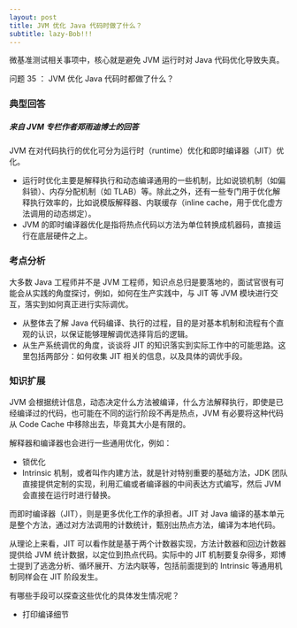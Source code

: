 ```yaml
---
layout: post
title: JVM 优化 Java 代码时做了什么？
subtitle: lazy-Bob!!!
---
```

微基准测试相关事项中，核心就是避免 JVM 运行时对 Java 代码优化导致失真。

问题 35 ： JVM 优化 Java 代码时都做了什么？

### 典型回答
##### 来自 JVM 专栏作者郑雨迪博士的回答

JVM 在对代码执行的优化可分为运行时（runtime）优化和即时编译器（JIT）优化。
* 运行时优化主要是解释执行和动态编译通用的一些机制，比如说锁机制（如偏斜锁）、内存分配机制（如 TLAB）等。除此之外，还有一些专门用于优化解释执行效率的，比如说模版解释器、内联缓存（inline cache，用于优化虚方法调用的动态绑定）。
* JVM 的即时编译器优化是指将热点代码以方法为单位转换成机器码，直接运行在底层硬件之上。

### 考点分析

大多数 Java 工程师并不是 JVM 工程师，知识点总归是要落地的，面试官很有可能会从实践的角度探讨，例如，如何在生产实践中，与 JIT 等 JVM 模块进行交互，落实到如何真正进行实际调优。

* 从整体去了解 Java 代码编译、执行的过程，目的是对基本机制和流程有个直观的认识，以保证能够理解调优选择背后的逻辑。
* 从生产系统调优的角度，谈谈将 JIT 的知识落实到实际工作中的可能思路。这里包括两部分：如何收集 JIT 相关的信息，以及具体的调优手段。

### 知识扩展

JVM 会根据统计信息，动态决定什么方法被编译，什么方法解释执行，即使是已经编译过的代码，也可能在不同的运行阶段不再是热点，JVM 有必要将这种代码从 Code Cache 中移除出去，毕竟其大小是有限的。

解释器和编译器也会进行一些通用优化，例如：
* 锁优化
* Intrinsic 机制，或者叫作内建方法，就是针对特别重要的基础方法，JDK 团队直接提供定制的实现，利用汇编或者编译器的中间表达方式编写，然后 JVM 会直接在运行时进行替换。

而即时编译器（JIT），则是更多优化工作的承担者。JIT 对 Java 编译的基本单元是整个方法，通过对方法调用的计数统计，甄别出热点方法，编译为本地代码。

从理论上来看，JIT 可以看作就是基于两个计数器实现，方法计数器和回边计数器提供给 JVM 统计数据，以定位到热点代码。实际中的 JIT 机制要复杂得多，郑博士提到了逃逸分析、循环展开、方法内联等，包括前面提到的 Intrinsic 等通用机制同样会在 JIT 阶段发生。

有哪些手段可以探查这些优化的具体发生情况呢？

* 打印编译细节

~~~ 